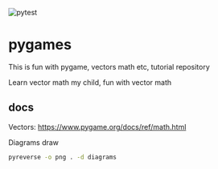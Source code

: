![pytest](https://img.shields.io/badge/pytest-passing-brightgreen)

# pygames

This is fun with pygame, vectors math etc, tutorial repository

Learn vector math my child, fun with vector math

## docs


Vectors:
https://www.pygame.org/docs/ref/math.html


Diagrams draw

```sh
pyreverse -o png . -d diagrams
```


